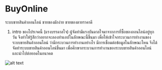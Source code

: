 # BuyOnline
ระบบขายสินค้าออนไลน์ ขายของมักง่าย ขายของตายราคาดี


1. intro ของโปรเจคนี้ (แรงบรรดาลใจ)
   ผู้จัดทำมีแรงบันดาลใจมาจากการที่ซื้อของออนไลน์อยู่ทุกวัน จึงทำให้รู้สึกว่าอยากจะลองทำแอปในลักษณะนี้ขึ้นมา
เพื่อให้เข้าใจกระบวนการทำงานของระบบขายสินค้าออนไลน์ ว่ามีกระบวนการทำงานอย่างไร มีการเชื่อมต่อข้อมูลในลักษณะไหน
จึงได้จัดทำระบบขายสินค้าออนไลน์ขึ้นมา เพื่อศึกษากระบวนการทำงานของระบบขายสินค้าออนไลน์ และนำไปต่อยอดในอนาคต

![alt text](https://blog.sogoodweb.com/upload/510/36vmZtLAEC.png)
